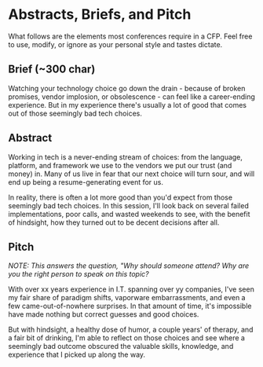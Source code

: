 # Abstracts, Briefs, and Pitch
What follows are the elements most conferences require in a CFP. Feel free to use, modify, or ignore as your personal style and tastes dictate. 

## Brief (~300 char)
Watching your technology choice go down the drain - because of broken promises, vendor implosion, or obsolescence - can feel like a career-ending experience. But in my experience there's usually a lot of good that comes out of those seemingly bad tech choices.

## Abstract
Working in tech is a never-ending stream of choices: from the language, platform, and framework we use to the vendors we put our trust (and money) in. Many of us live in fear that our next choice will turn sour, and will end up being a resume-generating event for us. 

In reality, there is often a lot more good than you'd expect from those seemingly bad tech choices. In this session, I'll look back on several failed implementations, poor calls, and wasted weekends to see, with the benefit of hindsight, how they turned out to be decent decisions after all. 

## Pitch
*NOTE: This answers the question, "Why should someone attend? Why are you the right person to speak on this topic?*

With over xx years experience in I.T. spanning over yy companies, I've seen my fair share of paradigm shifts, vaporware embarrassments, and even a few came-out-of-nowhere surprises. In that amount of time, it's impossible have made nothing but correct guesses and good choices. 

But with hindsight, a healthy dose of humor, a couple years' of therapy, and a fair bit of drinking, I'm able to reflect on those choices and see where a seemingly bad outcome obscured the valuable skills, knowledge, and experience that I picked up along the way. 
